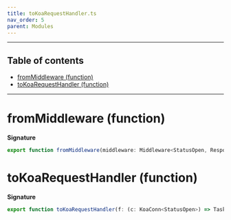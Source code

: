 ```yaml
---
title: toKoaRequestHandler.ts
nav_order: 5
parent: Modules
---
```


---

<h2 class="text-delta">Table of contents</h2>

- [fromMiddleware (function)](#frommiddleware-function)
- [toKoaRequestHandler (function)](#tokoarequesthandler-function)

---

# fromMiddleware (function)

**Signature**

```ts
export function fromMiddleware(middleware: Middleware<StatusOpen, ResponseEnded, never, void>): Koa.Middleware { ... }
```

# toKoaRequestHandler (function)

**Signature**

```ts
export function toKoaRequestHandler(f: (c: KoaConn<StatusOpen>) => Task<void>): Koa.Middleware { ... }
```
